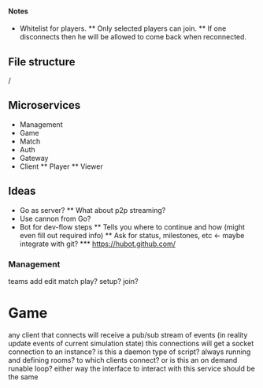 #### Notes

* Whitelist for players.
** Only selected players can join.
** If one disconnects then he will be allowed to come back when reconnected.

## File structure
/

## Microservices

* Management
* Game
* Match
* Auth
* Gateway
* Client
** Player
** Viewer

## Ideas

* Go as server?
** What about p2p streaming?
* Use cannon from Go?
* Bot for dev-flow steps
** Tells you where to continue and how (might even fill out required info)
** Ask for status, milestones, etc <- maybe integrate with git?
*** https://hubot.github.com/

### Management

teams
  add
  edit
match
  play?
    setup?
    join?


# Game
any client that connects will receive a pub/sub stream of events (in reality update events of current simulation state)
    this connections will get a socket connection to an instance?
    is this a daemon type of script? always running and defining rooms? to which clients connect?
    or is this an on demand runable loop?
    either way the interface to interact with this service should be the same 
